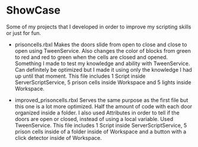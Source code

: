 # ShowCase
Some of my projects that I developed in order to improve my scripting skills or just for fun.
- prisoncells.rbxl
Makes the doors slide from open to close and close to open using TweenService. Also changes the color of blocks from green to red and red to green when the cells are closed and opened. Something I made to test my knowledge and ability with TweenService. Can definitely be optimized but I made it using only the knowledge I had up until that moment.
This file includes 1 Script inside ServerScriptService, 5 prison cells inside Workspace and 5 lights inside Workspace.

- improved_prisoncells.rbxl
Serves the same purpose as the first file but this one is a lot more optimized. Half the amount of code with each door organized inside a folder. I also used Attributes in order to tell if the doors are open or closed, instead of using a local variable. Used TweenService.
This file includes 1 Script inside ServerScriptService, 5 prison cells inside of a folder inside of Workspace and a button with a click detector inside of Workspace.
